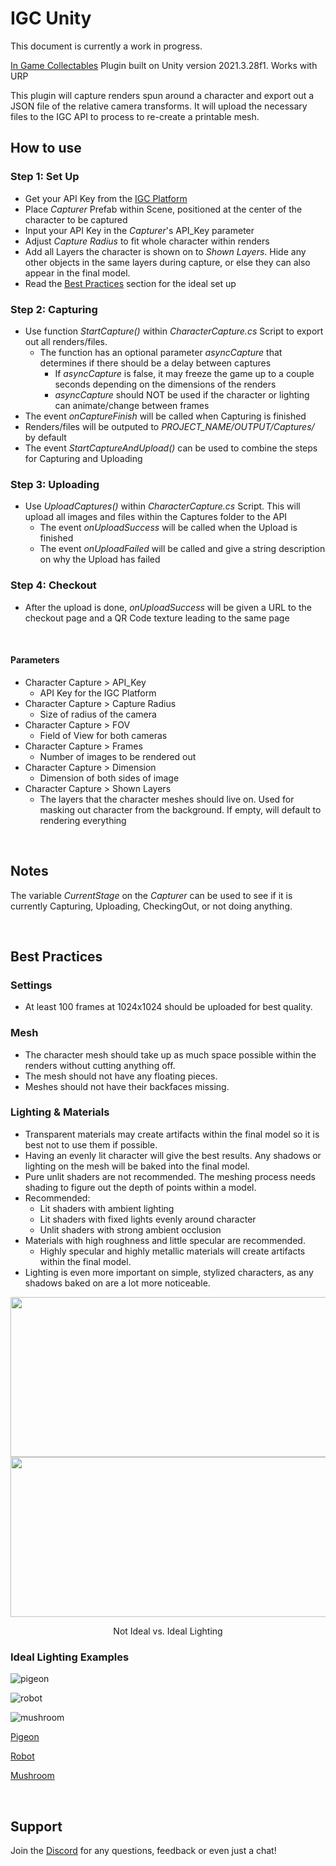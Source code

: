 # IGC Unity
This document is currently a work in progress.

[In Game Collectables](https://www.igc.studio/) Plugin built on Unity version 2021.3.28f1. Works with URP

This plugin will capture renders spun around a character and export out a JSON file of the relative camera transforms. It will upload the necessary files to the IGC API to process to re-create a printable mesh.

## How to use
### Step 1: Set Up
* Get your API Key from the [IGC Platform](https://platform.igc.studio/collectables)
* Place *Capturer* Prefab within Scene, positioned at the center of the character to be captured
* Input your API Key in the *Capturer*'s API_Key parameter
* Adjust _Capture Radius_ to fit whole character within renders
* Add all Layers the character is shown on to *Shown Layers*. Hide any other objects in the same layers during capture, or else they can also appear in the final model.
* Read the [Best Practices](https://github.com/In-Game-Collectables/IGC_Unity2021#best-practices) section for the ideal set up
### Step 2: Capturing
* Use function *StartCapture()* within *CharacterCapture.cs* Script to export out all renders/files.
    * The function has an optional parameter *asyncCapture* that determines if there should be a delay between captures
        * If *asyncCapture* is false, it may freeze the game up to a couple seconds depending on the dimensions of the renders
        * *asyncCapture* should NOT be used if the character or lighting can animate/change between frames
* The event *onCaptureFinish* will be called when Capturing is finished
* Renders/files will be outputed to *PROJECT_NAME/OUTPUT/Captures/* by default
* The event *StartCaptureAndUpload()* can be used to combine the steps for Capturing and Uploading
### Step 3: Uploading
* Use *UploadCaptures()* within *CharacterCapture.cs* Script. This will upload all images and files within the Captures folder to the API
    * The event *onUploadSuccess* will be called when the Upload is finished
    * The event *onUploadFailed* will be called and give a string description on why the Upload has failed
### Step 4: Checkout
* After the upload is done, *onUploadSuccess* will be given a URL to the checkout page and a QR Code texture leading to the same page

<br />

#### Parameters
* Character Capture > API_Key
    *  API Key for the IGC Platform
* Character Capture > Capture Radius
    * Size of radius of the camera
* Character Capture > FOV
    * Field of View for both cameras
* Character Capture > Frames
    * Number of images to be rendered out
* Character Capture > Dimension
    * Dimension of both sides of image
* Character Capture > Shown Layers
    * The layers that the character meshes should live on. Used for masking out character from the background. If empty, will default to rendering everything
    
<br />

## Notes
The variable *CurrentStage* on the *Capturer* can be used to see if it is currently Capturing, Uploading, CheckingOut, or not doing anything.

<br />

## Best Practices
### Settings
* At least 100 frames at 1024x1024 should be uploaded for best quality.
### Mesh
* The character mesh should take up as much space possible within the renders without cutting anything off.
* The mesh should not have any floating pieces.
* Meshes should not have their backfaces missing.
### Lighting & Materials
* Transparent materials may create artifacts within the final model so it is best not to use them if possible.
* Having an evenly lit character will give the best results. Any shadows or lighting on the mesh will be baked into the final model.
* Pure unlit shaders are not recommended. The meshing process needs shading to figure out the depth of points within a model.
* Recommended:
    * Lit shaders with ambient lighting
    * Lit shaders with fixed lights evenly around character
    * Unlit shaders with strong ambient occlusion
* Materials with high roughness and little specular are recommended.
    * Highly specular and highly metallic materials will create artifacts within the final model.
* Lighting is even more important on simple, stylized characters, as any shadows baked on are a lot more noticeable.

<p align="center">
<img src="https://github.com/In-Game-Collectables/IGC_Unity2021/assets/35625367/efab12b6-946e-4895-bd84-4a9d530ff68a" width="512" height="256">
<img src="https://github.com/In-Game-Collectables/IGC_Unity2021/assets/35625367/84cd22ed-6767-4901-9bfd-4b7bb670a4d6" width="512" height="256">
 <p align="center">Not Ideal vs. Ideal Lighting</p>
</p>

### Ideal Lighting Examples
<p align="center">

![pigeon](https://github.com/In-Game-Collectables/IGC_UE4/assets/35625367/13398085-397f-43d2-8756-01e94a8c5d3d)

![robot](https://github.com/In-Game-Collectables/IGC_UE4/assets/35625367/51be5bf6-64f0-45fa-85ec-996c11f8b183)

![mushroom](https://github.com/In-Game-Collectables/IGC_UE4/assets/35625367/1604f6ef-7124-40d0-9a0d-7403ae29ded6)

</p>

[Pigeon](https://sketchfab.com/3d-models/pigeon-quirky-series-e607ed34d37d433496d5a557c8230b28)

[Robot](https://sketchfab.com/3d-models/robot-4-b0c5f2f5ac04402dad029d6516d706b9)

[Mushroom](https://sketchfab.com/3d-models/cuute-mushroom-ffc370ddc6d542d590b9f503d0892ce0)

<br />

## Support
Join the [Discord](https://discord.gg/JP2fEh4cNP) for any questions, feedback or even just a chat!
